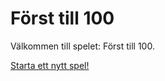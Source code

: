Först till 100
====================


Välkommen till spelet: Först till 100.

[Starta ett nytt spel!](dice/init)
